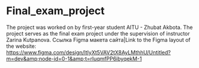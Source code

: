 # Final_exam_project
The project was worked on by first-year student AITU - Zhubat Akbota. The project serves as the final exam project under the supervision of instructor Zarina Kutpanova. Ссылка Figma макета сайта|Link to the Figma layout of the website: https://www.figma.com/design/ltIyXt5VAV2tX8AyLMthhU/Untitled?m=dev&amp;node-id=0-1&amp;t=rluqmfPP6ibyqekM-1
